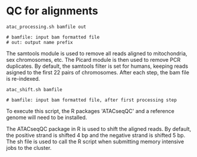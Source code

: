 # QC for alignments

```
atac_processing.sh bamfile out

# bamfile: input bam formatted file
# out: output name prefix
```

The samtools module is used to remove all reads aligned to mitochondria, sex chromosomes, etc.
The Picard module is then used to remove PCR duplicates.
By default, the samtools filter is set for humans, keeping reads asigned to the first 22 pairs of chromosomes.
After each step, the bam file is re-indexed.

```
atac_shift.sh bamfile

# bamfile: input bam formatted file, after first processing step
```
To execute this script, the R packages 'ATACseqQC' and a reference genome will need to be installed.

The ATACseqQC package in R is used to shift the aligned reads.
By default, the positive strand is shifted 4 bp and the negative strand is shifted 5 bp.
The sh file is used to call the R script when submitting memory intensive jobs to the cluster.
  
